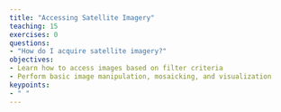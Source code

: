 ```yaml
---
title: "Accessing Satellite Imagery"
teaching: 15
exercises: 0
questions:
- "How do I acquire satellite imagery?"
objectives:
- Learn how to access images based on filter criteria
- Perform basic image manipulation, mosaicking, and visualization
keypoints:
- " "
---
```


